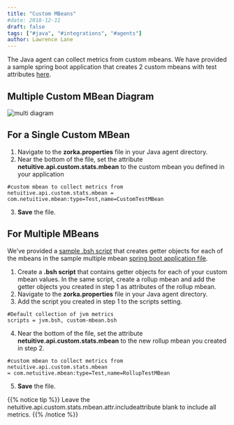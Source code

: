 ```yaml
---
title: "Custom MBeans"
#date: 2018-12-11
draft: false
tags: ["#java", "#integrations", "#agents"]
author: Lawrence Lane
---
```

The Java agent can collect metrics from custom mbeans. We have provided a sample spring boot application that creates 2 custom mbeans with test attributes [here](https://github.com/netuitive/zorka-custom-mbean-examples/blob/master/multiple-mbeans-example/src/main/java/com/netuitive/Application.java).

## Multiple Custom MBean Diagram
![multi diagram](/images/java-custom-mbeans/multi-diagram.png)

## For a Single Custom MBean
1. Navigate to the **zorka.properties** file in your Java agent directory.
2. Near the bottom of the file, set the attribute **netuitive.api.custom.stats.mbean** to the custom mbean you defined in your application

```
#custom mbean to collect metrics from
netuitive.api.custom.stats.mbean = com.netuitive.mbean:type=Test,name=CustomTestMBean
```
3. **Save** the file.

## For Multiple MBeans

We’ve provided a [sample .bsh script](https://github.com/netuitive/zorka-custom-mbean-examples/blob/master/multiple-mbeans-example/netuitive-zorka-1.0.17/scripts/custom-mbean.bsh) that creates getter objects for each of the mbeans in the sample multiple mbean [spring boot application file](https://github.com/netuitive/zorka-custom-mbean-examples/blob/master/multiple-mbeans-example/src/main/java/com/netuitive/Application.java).

1. Create a **.bsh script** that contains getter objects for each of your custom mbean values. In the same script, create a rollup mbean and add the getter objects you created in step 1 as attributes of the rollup mbean.
2. Navigate to the **zorka.properties** file in your Java agent directory.
3. Add the script you created in step 1 to the scripts setting.

```
#Default collection of jvm metrics
scripts = jvm.bsh, custom-mbean.bsh
```
4. Near the bottom of the file, set the attribute **netuitive.api.custom.stats.mbean** to the new rollup mbean you created in step 2.
```
#custom mbean to collect metrics from
netuitive.api.custom.stats.mbean
= com.netuitive.mbean:type=Test,name=RollupTestMBean
```
5. **Save** the file.

{{% notice tip %}}
Leave the netuitive.api.custom.stats.mbean.attr.includeattribute blank to include all metrics.
{{% /notice %}}
